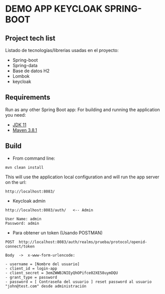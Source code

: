 DEMO APP KEYCLOAK SPRING-BOOT
==========================

## Project tech list

Listado de tecnologías/librerias usadas en el proyecto:

* Spring-boot
* Spring-data
* Base de datos H2
* Lombok
* keycloak


## Requirements
Run as any other Spring Boot app:
For building and running the application you need:

* [JDK 11](https://www.oracle.com/java/technologies/javase-jdk11-downloads.html)
* [Maven 3.8.1](https://maven.apache.org/download.cgi)

## Build

* From command line:
```script
mvn clean install
```

This will use the application local configuration and will run the app server on the url:
```script
http://localhost:8083/
```
* Keycloak admin
```script
http://localhost:8083/auth/   <-- Admin

User Name: admin
Password: admin
```
* Para obtener un token (Usando POSTMAN)
```script
POST  http://localhost:8083/auth/realms/prueba/protocol/openid-connect/token

Body  ->  x-www-form-urlencode:

- username = [Nombre del usuario]
- client_id = login-app
- client_secret = 3emZWWBJNIEyQhOPifce02XE58uymDQU
- grant_type = password
- password = [ Contraseña del usuario ] reset password al usuario "john@test.com" desde administración

```